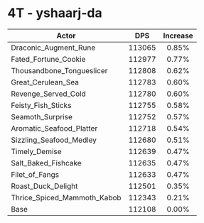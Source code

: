 # 4T - yshaarj-da
| Actor | DPS | Increase |
|---|:---:|:---:|
|Draconic_Augment_Rune|113065|0.85%|
|Fated_Fortune_Cookie|112977|0.77%|
|Thousandbone_Tongueslicer|112808|0.62%|
|Great_Cerulean_Sea|112783|0.60%|
|Revenge_Served_Cold|112780|0.60%|
|Feisty_Fish_Sticks|112755|0.58%|
|Seamoth_Surprise|112752|0.57%|
|Aromatic_Seafood_Platter|112718|0.54%|
|Sizzling_Seafood_Medley|112680|0.51%|
|Timely_Demise|112639|0.47%|
|Salt_Baked_Fishcake|112635|0.47%|
|Filet_of_Fangs|112633|0.47%|
|Roast_Duck_Delight|112501|0.35%|
|Thrice_Spiced_Mammoth_Kabob|112343|0.21%|
|Base|112108|0.00%|
